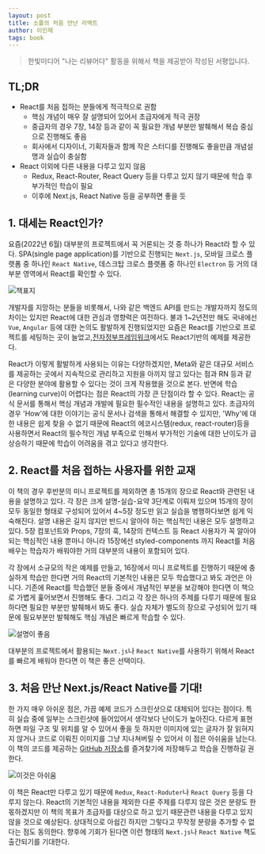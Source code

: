 ```yaml
---
layout: post
title: 소플의 처음 만난 리액트
author: 이인제
tags: book
---
```


> 한빛미디어 "나는 리뷰어다" 활동을 위해서 책을 제공받아 작성된 서평입니다.

## TL;DR

- React를 처음 접하는 분들에게 적극적으로 권함
    - 핵심 개념이 매우 잘 설명되어 있어서 초급자에게 적극 권장
    - 중급자의 경우 7장, 14장 등과 같이 꼭 필요한 개념 부분만 발췌해서 복습 중심으로 진행해도 좋음
    - 회사에서 디자이너, 기획자들과 함께 작은 스터디를 진행해도 좋을만큼 개념설명과 실습이 충실함
- React 이외에 다른 내용을 다루고 있지 않음
    - Redux, React-Router, React Query 등을 다루고 있지 않기 때문에 학습 후 부가적인 학습이 필요
    - 이후에 Next.js, React Native 등을 공부하면 좋을 듯

## 1. 대세는 React인가?

요즘(2022년 6월) 대부분의 프로젝트에서 꼭 거론되는 것 중 하나가 React라 할 수 있다. SPA(single page application)를 기반으로 진행되는 `Next.js`, 모바일 크로스 플랫폼 중 하나인 `React Native`, 데스크탑 크로스 플랫폼 중 하나인 `Electron` 등 거의 대부분 영역에서 React를 확인할 수 있다.

![책표지]({{site.baseurl}}/images/20220620/01.jpg)

개발자를 지망하는 분들을 비롯해서, 나와 같은 백엔드 API를 만드는 개발자까지 정도의 차이는 있지만 React에 대한 관심과 영향력은 여전하다. 불과 1~2년전만 해도 국내에선 `Vue`, `Angular` 등에 대한 논의도 활발하게 진행되었지만 요즘은 React를 기반으로 프로젝트를 세팅하는 곳이 늘었고,[전자정부프레임워크](https://github.com/eGovFramework/egovframe-template-simple-react)에서도 React기반의 예제를 제공한다.

React가 이렇게 활발하게 사용되는 이유는 다양하겠지만, Meta와 같은 대규모 서비스를 제공하는 곳에서 지속적으로 관리하고 지원을 아끼지 않고 있다는 점과 RN 등과 같은 다양한 분야에 활용할 수 있다는 것이 크게 작용했을 것으로 본다. 반면에 학습(learning curve)이 어렵다는 점은 React의 가장 큰 단점이라 할 수 있다. React는 공식 문서를 통해서 핵심 개념과 개발에 필요한 필수적인 내용을 설명하고 있다. 초급자의 경우 'How'에 대한 이야기는 공식 문서나 검색을 통해서 해결할 수 있지만, 'Why'에 대한 내용은 쉽게 찾을 수 없기 때문에 React의 에코시스템(redux, react-router)등을 사용하면서 React의 필수적인 개념 부족으로 인해서 부가적인 기술에 대한 난이도가 급상승하기 때문에 학습이 어려움을 겪고 있다고 생각한다.

## 2. React를 처음 접하는 사용자를 위한 교재

이 책의 경우 후반분의 미니 프로젝트를 제외하면 총 15개의 장으로 React와 관련된 내용을 설명하고 있다. 각 장은 크게 설명-실습-요약 3단계로 이뤄져 있으며 15개의 장이 모두 동일한 형태로 구성되어 있어서 4~5장 정도만 읽고 실습을 병행하다보면 쉽게 익숙해진다. 설명 내용은 길지 않지만 반드시 알아야 하는 핵심적인 내용은 모두 설명하고 있다. 5장 컴포넌트와 Props, 7장의 훅, 14장의 컨텍스트 등 React 사용자가 꼭 알아야 되는 핵심적인 내용 뿐마니 아니라 15장에선 styled-components 까지 React를 처음 배우는 학습자가 배워야한 거의 대부분의 내용이 포함되어 있다.

각 장에서 소규모의 작은 예제를 만들고, 16장에서 미니 프로젝트를 진행하기 때문에 충실하게 학습만 한다면 거의 React의 기본적인 내용은 모두 학습했다고 봐도 과언은 아니다. 기존에 React를 학습했던 분들 중에서 개념적인 부분을 보강해야 한다면 이 책으로 가볍게 훑어보면서 진행해도 좋다. 그리고 각 장은 하나의 주제를 다루기 때문에 필요하다면 필요한 부분만 발췌해서 봐도 좋다. 실습 자체가 별도의 장으로 구성되어 있기 때문에 필요부분만 발췌해도 핵심 개념은 빠르게 학습할 수 있다. 

![설명이 좋음]({{site.baseurl}}/images/20220620/02.jpg)

대부분의 프로젝트에서 활용되는 `Next.js`나 `React Native`를 사용하기 위해서 React를 빠르게 배워야 한다면 이 책은 좋은 선택이다.


## 3. 처음 만난 Next.js/React Native를 기대!

한 가지 매우 아쉬운 점은, 가끔 예제 코드가 스크린샷으로 대체되어 있다는 점이다. 특히 실습 중에 일부는 스크린샷에 들어있어서 생각보다 난이도가 높아진다. 다르게 표현하면 파일 구조 및 위치를 알 수 있어서 좋을 듯 하지만 이미지에 있는 글자가 잘 읽혀지지 않거나 코드로 이뤄진 이미지를 그냥 지나쳐버릴 수 있어서 이 점은 아쉬움을 남는다. 이 책의 코드를 제공하는 [GitHub 저장소](https://github.com/soaple/first-met-react-practice)를 즐겨찾기에 저장해두고 학습을 진행하길 권한다.

![이것은 아쉬움]({{site.baseurl}}/images/20220620/03.jpg)

이 책은 React만 다루고 있기 때문에 `Redux`, `React-Roduter`나 `React Query` 등을 다루지 않는다. React의 기본적인 내용을 제외한 다룬 주제를 다루지 않은 것은 분량도 한 몫하겠지만 이 책의 목표가 초급자를 대상으로 하고 있기 때문관련 내용을 다루고 있지 않을 것으로 예상된다. 상대적으로 아쉽긴 하지만 그렇다고 무작정 분량을 추가할 수 없다는 점도 동의한다. 향후에 기회가 된다면 이런 형태의 `Next.js`나 `React Native` 책도 출간되기를 기대한다.

